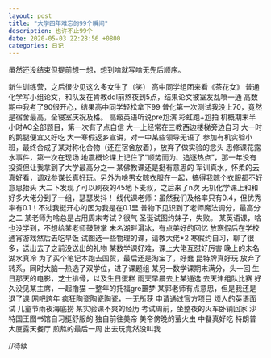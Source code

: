 ```yaml
---
layout: post
title: "大学四年难忘的99个瞬间"
description: 也许不止99个 
date: 2020-05-03 22:28:56 +0800
categories: 日记
---
```


虽然还没结束但提前想一想，想到啥就写啥无先后顺序。

新生训练营，之后很少见这么多女生了（笑）
高中同学组团来看《茶花女》
普通化学写小组论文，和队友在肯教ddl前熬夜到5点，结果论文被室友乱喷一通
高数期中我考了90很开心，结果高中同学轻松拿下99
普化第一次测试我没上70，竟然是宿舍最高，全寝室庆祝及格。
高级英语听说pre尬演
彩虹跑+尬拍
机概期末半小时AC全部题目，第一次有了点自信
大一上经常在三教西边楼梯旁边自习
大一时的鹅腿便宜又好吃
大一寒假返乡宣讲，对一中某些领导无语了
参加有机实验小班，最终合成了某对称化合物（还在宿舍放着），放弃了做实验的念头
思修课花露水事件，第一次在现场
地震概论课上记住了“顺势而为、追逐热点”，那一年没有投资但让我拿到了大学最高分之一
某佛教课还是挺有意思的
军训真水，怀柔的云真好看，调戏参谋长真好玩。另外为啥男女晾衣服在一起，搞得我晾个衣服都不好意思抬头
大二下发现了可以刷夜的45地下麦叔，之后来了n次
无机化学课上和和好多大佬分到了一组，瑟瑟发抖！
线代课老师：虽然我们及格率只有0.4，但优秀率有0.1！不过我挺开心的因为我是在0.1里
普物下见识到了老师魔法调分，最高分之二
某老师为啥总是占用周末考试？很气
圣诞试图约妹子，失败。
某英语课，啥也没学到，不想给某老师鼓鼓掌
未名湖畔滑冰，有点美好的回忆
放寒假后在学校通宵游戏然后去吃早饭
试图选一些物理的课，请教大佬*2
寒假约自习，聊了很多，送出去了之前没送出的礼物
某数学课好难，课上大佬互怼好厉害
晚上的未名湖水真冷
为了买个笔记本跑去国贸，最后还是淘宝了，好蠢
昆特牌真好玩
放弃了转系，同时大脑一热选了双学位，进了课题组
某另一数学课期末满分，头一回
生日那天的电影，芝士排骨，以及生日蛋糕
雨天早晨去上某通选
去天津组队比赛
好久没见某主席，一起撸猫
一整年的托福gre噩梦
某郭老师有点意思，但是我还是退了课
网吧跨年
疯狂陶瓷陶瓷陶瓷，一无所获
申请通过官方项目
烦人的英语面试
儿童节雨夜海底捞
某实验课不爽的经历
考试周前，坐整夜的火车卧铺回家
沙特国王图书馆自习挺舒服的
独自前往美帝
美帝傍晚的萤火虫
中餐真好吃
特朗普大厦露天餐厅
煎熬的最后一周
出去玩竟然没叫我

//待续

